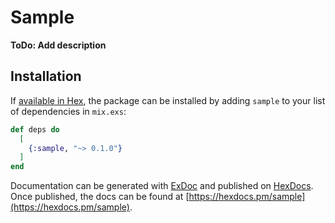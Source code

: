 # Sample

**ToDo: Add description**

## Installation

If [available in Hex](https://hex.pm/docs/publish), the package can be installed
by adding `sample` to your list of dependencies in `mix.exs`:

```elixir
def deps do
  [
    {:sample, "~> 0.1.0"}
  ]
end
```

Documentation can be generated with [ExDoc](https://github.com/elixir-lang/ex_doc)
and published on [HexDocs](https://hexdocs.pm). Once published, the docs can
be found at [https://hexdocs.pm/sample](https://hexdocs.pm/sample).

